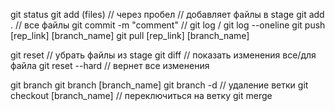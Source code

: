 git status
git add (files) // через пробел // добавляет файлы в stage
git add . // все файлы
git commit -m "comment" //
git log / git log --oneline 
git push [rep_link] [branch_name]
git pull [rep_link] [branch_name]

git reset // убрать файлы из stage
git diff // показать изменения все/для файла
git reset --hard // вернет все изменения

git branch
git branch [branch_name]
git branch -d // удаление ветки
git checkout [branch_name] // переключиться на ветку 
git merge